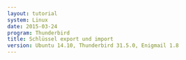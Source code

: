 ```yaml
---
layout: tutorial
system: Linux
date: 2015-03-24
program: Thunderbird
title: Schlüssel export und import
version: Ubuntu 14.10, Thunderbird 31.5.0, Enigmail 1.8
---
```

